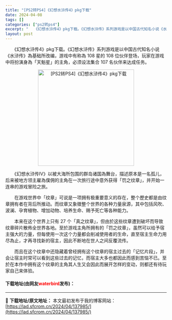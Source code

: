 ```yaml
---
title: "[PS2转PS4]《幻想水浒传4》pkg下载"
date: 2024-04-08
tags: []
categories: ["ps2转ps4"]
excerpt: "　　《幻想水浒传4》pkg下载。《幻想水浒传》系列游戏是以中国古代知名小说《水浒传》為基础所改编，游戏中有称為 108 星的 108 位伙伴登场，玩家在游戏中将扮演身為「天魁星」的主角，必须设法集合 107 名伙伴来达成任务。 　　《幻想水浒传IV》以被大海所包围的群岛诸国為舞台，描述原本是一名孤儿&hellip;"
layout: post
---
```


 <p>　　《幻想水浒传4》pkg下载。《幻想水浒传》系列游戏是以中国古代知名小说《水浒传》為基础所改编，游戏中有称為 108 星的 108 位伙伴登场，玩家在游戏中将扮演身為「天魁星」的主角，必须设法集合 107 名伙伴来达成任务。</p> <p align="center"><img align="" border="0" src="https://lad.sfcrom.cn/wp-content/uploads/2024/04/20240408_6613f85e4b70c.webp" width="300" alt="[PS2转PS4]《幻想水浒传4》pkg下载" /></p> <p>　　《幻想水浒传IV》以被大海所包围的群岛诸国為舞台，描述原本是一名孤儿，后来被地方领主雇為僕佣的主角在一次旅行途中意外获得「罚之纹章」，并开始一连串的游戏冒险之旅。</p> <p>　　在游戏世界中「纹章」可说是一项拥有极重要意义的存在，整个歷史都是由纹章拥有者在背后所推动。而纹章又象徵整个世界的各种力量泉源，其中包括风吹、波澜、孕育植物、增加动物、培养生命、赐予死亡等各种能力。</p> <p>　　本来在这个世界上只有 27 个「真之纹章」，但由於这些纹章遭到破坏而导致纹章碎片散佈全世界各地。至於游戏主角所拥有的「罚之纹章」，虽然可以给予宿主强大的力量，但每使用一次这个力量都会削减使用者的生命，直至宿主生命力用尽為止，才再寻找新的宿主，因此不断地在世人之间反覆流传。</p> <p>　　而且在这个纹章中还隐藏着曾经拥有这个纹章的宿主过去的「记忆片段」，并会让宿主时常可以看到这些过去的记忆，而宿主大多也都因此而感到苦恼不已。至於在本作中拥有这个纹章的主角其人生又会因此而展开怎样的变动，则都还有待玩家自己来体验。</p> <p><h4>下载地址(由网友<font color="red">waterbird</font>发布)：</h4></p> 

---
📖 **下载地址/原文地址：** 本文最初发布于我的博客网站：[https://lad.sfcrom.cn/2024/04/137985/](https://lad.sfcrom.cn/2024/04/137985/)
